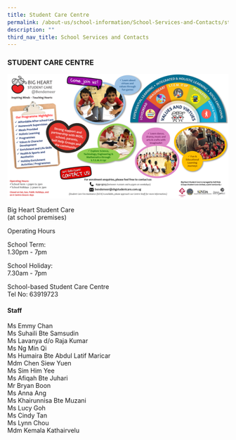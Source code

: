 ```yaml
---
title: Student Care Centre
permalink: /about-us/school-information/School-Services-and-Contacts/student-care-centre
description: ""
third_nav_title: School Services and Contacts
---
```

### STUDENT CARE CENTRE

![Website_Info_BM](/images/student-care.png)  
  

Big Heart Student Care  
(at school premises)  
  
Operating Hours   

School Term:  
1.30pm - 7pm  
  
School Holiday:  
7.30am - 7pm  
  
School-based Student Care Centre  
Tel No: 63919723  
  

#### Staff

Ms Emmy Chan <br>
Ms Suhaili Bte Samsudin  <br>
Ms Lavanya d/o Raja Kumar  <br>
Ms Ng Min Qi  <br>
Ms Humaira Bte Abdul Latif Maricar <br>
Mdm Chen Siew Yuen <br>
Ms Sim Him Yee <br> 
Ms Afiqah Bte Juhari  <br>
Mr Bryan Boon <br>
Ms Anna Ang  
Ms Khairunnisa Bte Muzani <br>
Ms Lucy Goh <br>
Ms Cindy Tan  <br>
Ms Lynn Chou <br>
Mdm Kemala Kathairvelu
